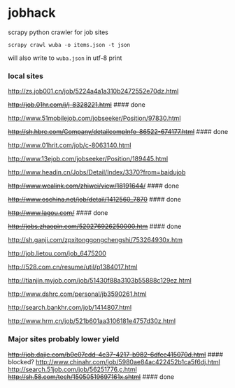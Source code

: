 jobhack
=======

scrapy python crawler for job sites

```
scrapy crawl wuba -o items.json -t json
```
will also write to ```wuba.json``` in utf-8 print

### local sites
http://zs.job001.cn/job/5224a4a1a310b2472552e70dz.html

~~http://job.01hr.com/j/j-8328221.html~~ #### done

http://www.51mobilejob.com/jobseeker/Position/97830.html

~~http://sh.hbrc.com/Company/detailcompInfo-86522-674177.html~~ #### done

http://www.01hrit.com/job/c-8063140.html

http://www.13ejob.com/jobseeker/Position/189445.html

http://www.headin.cn/Jobs/Detail/Index/3370?from=baidujob

~~http://www.wealink.com/zhiwei/view/18191644/~~ #### done

~~http://www.oschina.net/job/detail/1412560_7870~~ #### done

~~http://www.lagou.com/~~ #### done

~~http://jobs.zhaopin.com/520276926250000.htm~~ #### done

http://sh.ganji.com/zpxitonggongchengshi/753264930x.htm

http://job.lietou.com/job_6475200

http://528.com.cn/resume/util/p1384017.html

http://tianjin.myjob.com/job/51430f88a3103b55888c129ez.html

http://www.dshrc.com/personal/jb3590261.html

http://search.bankhr.com/job/1414807.html

http://www.hrm.cn/job/521b601aa3106181e4757d30z.html


### Major sites probably lower yield
~~http://job.dajie.com/b0e07cdd-4c37-4217-b982-6dfee415070d.html~~ #### blocked?
http://www.chinahr.com/job/5980ae84ac422452b1ca5f6dj.html
http://search.51job.com/job/56251776,c.html
~~http://sh.58.com/tech/15050519697161x.shtml~~ #### done
